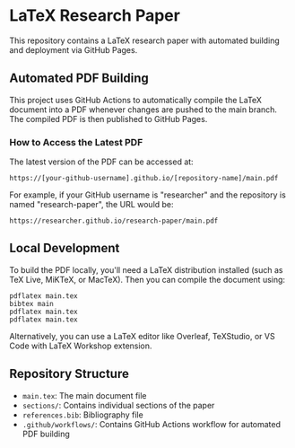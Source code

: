 # LaTeX Research Paper

This repository contains a LaTeX research paper with automated building and deployment via GitHub Pages.

## Automated PDF Building

This project uses GitHub Actions to automatically compile the LaTeX document into a PDF whenever changes are pushed to the main branch. The compiled PDF is then published to GitHub Pages.

### How to Access the Latest PDF

The latest version of the PDF can be accessed at:
```
https://[your-github-username].github.io/[repository-name]/main.pdf
```

For example, if your GitHub username is "researcher" and the repository is named "research-paper", the URL would be:
```
https://researcher.github.io/research-paper/main.pdf
```

## Local Development

To build the PDF locally, you'll need a LaTeX distribution installed (such as TeX Live, MiKTeX, or MacTeX). Then you can compile the document using:

```
pdflatex main.tex
bibtex main
pdflatex main.tex
pdflatex main.tex
```

Alternatively, you can use a LaTeX editor like Overleaf, TeXStudio, or VS Code with LaTeX Workshop extension.

## Repository Structure

- `main.tex`: The main document file
- `sections/`: Contains individual sections of the paper
- `references.bib`: Bibliography file
- `.github/workflows/`: Contains GitHub Actions workflow for automated PDF building
